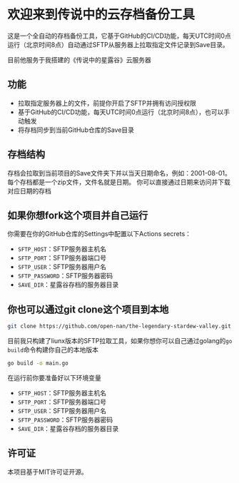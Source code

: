 # 欢迎来到传说中的云存档备份工具

这是一个全自动的存档备份工具，它基于GitHub的CI/CD功能，每天UTC时间0点运行（北京时间8点）自动通过SFTP从服务器上拉取指定文件记录到Save目录。

目前他服务于我搭建的《传说中的星露谷》云服务器

## 功能

- 拉取指定服务器上的文件，前提你开启了SFTP并拥有访问授权限
- 基于GitHub的CI/CD功能，每天UTC时间0点运行（北京时间8点），也可以手动触发
- 将存档同步到当前GitHub仓库的Save目录

## 存档结构

存档会拉取到当前项目的Save文件夹下并以当天日期命名，例如：2001-08-01。每个存档都是一个zip文件，文件名就是日期。
你可以直接通过日期来访问并下载对应日期的存档

## 如果你想fork这个项目并自己运行

你需要在你的GitHub仓库的Settings中配置以下Actions secrets：

- `SFTP_HOST`：SFTP服务器主机名
- `SFTP_PORT`：SFTP服务器端口号
- `SFTP_USER`：SFTP服务器用户名
- `SFTP_PASSWORD`：SFTP服务器密码
- `SAVE_DIR`：星露谷存档的服务器目录

## 你也可以通过git clone这个项目到本地

```bash
git clone https://github.com/open-nan/the-legendary-stardew-valley.git
```

目前我只构建了liunx版本的SFTP拉取工具，如果你想你可以自己通过golang的`go build`命令构建你自己的本地版本

```bash
go build -o main.go
```

在运行前你要准备好以下环境变量

- `SFTP_HOST`：SFTP服务器主机名
- `SFTP_PORT`：SFTP服务器端口号
- `SFTP_USER`：SFTP服务器用户名
- `SFTP_PASSWORD`：SFTP服务器密码
- `SAVE_DIR`：星露谷存档的服务器目录

## 许可证

本项目基于MIT许可证开源。
